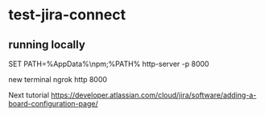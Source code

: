 # test-jira-connect

## running locally

SET PATH=%AppData%\npm;%PATH%
http-server -p 8000

new terminal
ngrok http 8000

Next tutorial
https://developer.atlassian.com/cloud/jira/software/adding-a-board-configuration-page/
